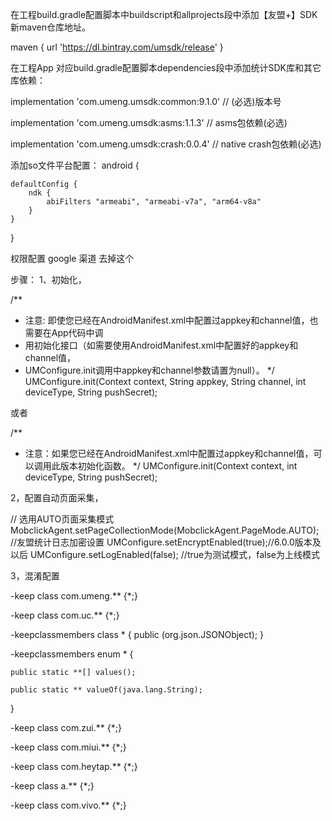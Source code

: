 
在工程build.gradle配置脚本中buildscript和allprojects段中添加【友盟+】SDK新maven仓库地址。

maven { url 'https://dl.bintray.com/umsdk/release' }


在工程App 对应build.gradle配置脚本dependencies段中添加统计SDK库和其它库依赖：

 implementation  'com.umeng.umsdk:common:9.1.0' // (必选)版本号
 
 implementation  'com.umeng.umsdk:asms:1.1.3' // asms包依赖(必选)
 
 implementation 'com.umeng.umsdk:crash:0.0.4' // native crash包依赖(必选)
 
 添加so文件平台配置：
 android {
   
    defaultConfig {
        ndk {
            abiFilters "armeabi", "armeabi-v7a", "arm64-v8a"
        }
    }
  }
 

权限配置
<uses-permission android:name="android.permission.ACCESS_NETWORK_STATE"/>
<uses-permission android:name="android.permission.ACCESS_WIFI_STATE"/>
<uses-permission android:name="android.permission.READ_PHONE_STATE"/>  google 渠道 去掉这个
<uses-permission android:name="android.permission.INTERNET"/>


步骤：
1、初始化，

/**
* 注意: 即使您已经在AndroidManifest.xml中配置过appkey和channel值，也需要在App代码中调
* 用初始化接口（如需要使用AndroidManifest.xml中配置好的appkey和channel值，
* UMConfigure.init调用中appkey和channel参数请置为null）。
*/
UMConfigure.init(Context context, String appkey, String channel, int deviceType, String pushSecret);

或者

/** 
* 注意：如果您已经在AndroidManifest.xml中配置过appkey和channel值，可以调用此版本初始化函数。
*/
UMConfigure.init(Context context, int deviceType, String pushSecret);

2，配置自动页面采集，

// 选用AUTO页面采集模式
        MobclickAgent.setPageCollectionMode(MobclickAgent.PageMode.AUTO);
        //友盟统计日志加密设置
        UMConfigure.setEncryptEnabled(true);//6.0.0版本及以后
        UMConfigure.setLogEnabled(false); //true为测试模式，false为上线模式
        
        
        
 3，混淆配置
 
 -keep class com.umeng.** {*;}

-keep class com.uc.** {*;}

-keepclassmembers class * {
   public <init> (org.json.JSONObject);
}
 
-keepclassmembers enum * {

    public static **[] values();
    
    public static ** valueOf(java.lang.String);
}

-keep class com.zui.** {*;}

-keep class com.miui.** {*;}

-keep class com.heytap.** {*;}

-keep class a.** {*;}

-keep class com.vivo.** {*;}

 
